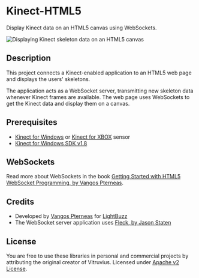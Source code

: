 Kinect-HTML5
============

Display Kinect data on an HTML5 canvas using WebSockets.

![Displaying Kinect skeleton data on an HTML5 canvas](https://raw.github.com/LightBuzz/Kinect-HTML5/master/Screenshot.png)

Description
---
This project connects a Kinect-enabled application to an HTML5 web page and displays the users' skeletons.

The application acts as a WebSocket server, transmitting new skeleton data whenever Kinect frames are available. The web page uses WebSockets to get the Kinect data and display them on a canvas.

Prerequisites
---
* [Kinect for Windows](http://amzn.to/1k7rquZ) or [Kinect for XBOX](http://amzn.to/1dO0R0s) sensor
* [Kinect for Windows SDK v1.8](http://go.microsoft.com/fwlink/?LinkID=323588)

WebSockets
---
Read more about WebSockets in the book [Getting Started with HTML5 WebSocket Programming, by Vangos Pterneas](http://amzn.to/19cvMj9).

Credits
---
* Developed by [Vangos Pterneas](http://pterneas.com) for [LightBuzz](http://lightbuzz.com)
* The WebSocket server application uses [Fleck, by Jason Staten](https://github.com/statianzo/Fleck)

License
---
You are free to use these libraries in personal and commercial projects by attributing the original creator of Vitruvius. Licensed under [Apache v2 License](https://github.com/LightBuzz/Kinect-HTML5/blob/master/LICENSE).

